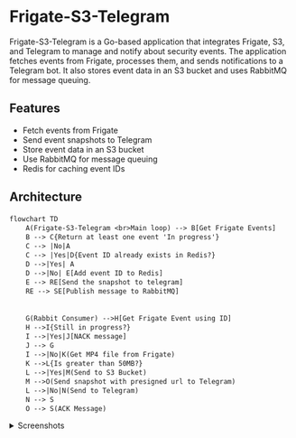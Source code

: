 # Frigate-S3-Telegram

Frigate-S3-Telegram is a Go-based application that integrates Frigate, S3, and Telegram to manage and notify about security events. The application fetches events from Frigate, processes them, and sends notifications to a Telegram bot. It also stores event data in an S3 bucket and uses RabbitMQ for message queuing.

## Features

- Fetch events from Frigate
- Send event snapshots to Telegram
- Store event data in an S3 bucket
- Use RabbitMQ for message queuing
- Redis for caching event IDs

## Architecture

```mermaid
flowchart TD
    A(Frigate-S3-Telegram <br>Main loop) --> B[Get Frigate Events]
    B --> C{Return at least one event 'In progress'}
    C --> |No|A
    C --> |Yes|D{Event ID already exists in Redis?}
    D -->|Yes| A
    D -->|No| E[Add event ID to Redis]
    E --> RE[Send the snapshot to telegram]
    RE --> SE[Publish message to RabbitMQ]
    

    G(Rabbit Consumer) -->H[Get Frigate Event using ID]
    H -->I{Still in progress?}
    I -->|Yes|J[NACK message]
    J --> G
    I -->|No|K(Get MP4 file from Frigate)
    K -->L{Is greater than 50MB?}
    L -->|Yes|M(Send to S3 Bucket)
    M -->O(Send snapshot with presigned url to Telegram)
    L -->|No|N(Send to Telegram)
    N --> S
    O --> S(ACK Message)

```

<details>
  <summary>Screenshots</summary>
  
  ### Telegram
<p align="center">
<img src="docs/telegram-menu.jpeg" alt="Telegram Menu" width="300">
</p>

<p align="center">
<img src="docs/person.jpeg" alt="Telegram event message" width="300">
</p>
  ### Bucket
<p align="center">
<img src="docs/bolacha-s3.jpeg" alt="Telegram message with S3 URL presigned" width="300">
</p>  
<p align="center">
<img src="docs/bucket.jpeg" alt="View of bucket using S3 Files (IOS)" width="300">
</p>  
</details>
